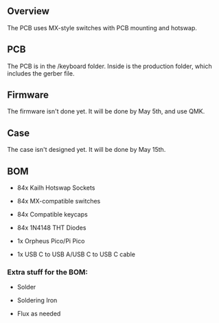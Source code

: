 ## Overview

The PCB uses MX-style switches with PCB mounting and hotswap.

## PCB

The PCB is in the /keyboard folder. Inside is the production folder, which includes the gerber file.

## Firmware

The firmware isn't done yet. It will be done by May 5th, and use QMK.

## Case

The case isn't designed yet. It will be done by May 15th.

## BOM

- 84x Kailh Hotswap Sockets

- 84x MX-compatible switches

- 84x Compatible keycaps

- 84x 1N4148 THT Diodes

- 1x Orpheus Pico/Pi Pico

- 1x USB C to USB A/USB C to USB C cable

### Extra stuff for the BOM:

- Solder

- Soldering Iron

- Flux as needed
